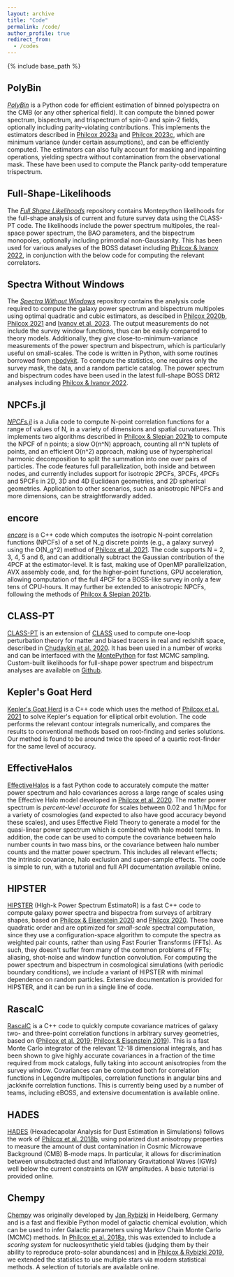 ```yaml
---
layout: archive
title: "Code"
permalink: /code/
author_profile: true
redirect_from:
  - /codes
---
```


{% include base_path %}

PolyBin
--------

[*PolyBin*](https://github.com/oliverphilcox/PolyBin) is a Python code for efficient estimation of binned polyspectra on the CMB (or any other spherical field). It can compute the binned power spectrum, bispectrum, and trispectrum of spin-0 and spin-2 fields, optionally including parity-violating contributions. This implements the estimators described in [Philcox 2023a](https://arxiv.org/abs/2303.08828) and [Philcox 2023c](https://arxiv.org/abs/2306.03915), which are minimum variance (under certain assumptions), and can be efficiently computed. The estimators can also fully account for masking and inpainting operations, yielding spectra without contamination from the observational mask. These have been used to compute the Planck parity-odd temperature trispectrum.

Full-Shape-Likelihoods
-----------------------

The [*Full Shape Likelihoods*](https://github.com/oliverphilcox/full_shape_likelihoods) repository contains Montepython likelihoods for the full-shape analysis of current and future survey data using the CLASS-PT code. The likelihoods include the power spectrum multipoles, the real-space power spectrum, the BAO parameters, and the bispectrum monopoles, optionally including primordial non-Gaussianity. This has been used for various analyses of the BOSS dataset including [Philcox & Ivanov 2022](https://arxiv.org/abs/2112.04515), in conjunction with the below code for computing the relevant correlators.

Spectra Without Windows
---------------------

The [*Spectra Without Windows*](https://github.com/oliverphilcox/Spectra-Without-Windows) repository contains the analysis code required to compute the galaxy power spectrum and bispectrum multipoles using optimal quadratic and cubic estimators, as descibed in [Philcox 2020b](https://arxiv.org/abs/2012.09389), [Philcox 2021](https://arxiv.org/abs/2107.06287) and [Ivanov et al. 2023](https://arxiv.org/abs/2302.04414). The output measurements do not include the survey window functions, thus can be easily compared to theory models. Additionally, they give close-to-minimum-variance measurements of the power spectrum and bispectrum, which is particularly useful on small-scales. The code is written in Python, with some routines borrowed from [nbodykit](https://nbodykit.readthedocs.io/en/latest/). To compute the statistics, one requires only the survey mask, the data, and a random particle catalog. The power spectrum and bispectrum codes have been used in the latest full-shape BOSS DR12 analyses including [Philcox & Ivanov 2022](https://arxiv.org/abs/2112.04515).

NPCFs.jl
---------

[*NPCFs.jl*](https://github.com/oliverphilcox/NPCFs.jl) is a Julia code to compute N-point correlation functions for a range of values of N, in a variety of dimensions and spatial curvatures. This implements two algorithms described in [Philcox & Slepian 2021b](https://arxiv.org/abs/2106.10278) to compute the NPCF of n points; a slow O(n^N) approach, counting all n^N tuplets of points, and an efficient O(n^2) approach, making use of hyperspherical harmonic decomposition to split the summation into one over pairs of particles. The code features full parallelization, both inside and between nodes, and currently includes support for isotropic 2PCFs, 3PCFs, 4PCFs and 5PCFs in 2D, 3D and 4D Euclidean geometries, and 2D spherical geometries. Application to other scenarios, such as anisotropic NPCFs and more dimensions, can be straightforwardly added.

encore
-------

[*encore*](https://github.com/oliverphilcox/encore) is a C++ code which computes the isotropic N-point correlation functions (NPCFs) of a set of N_g discrete points (e.g., a galaxy survey) using the O(N_g^2) method of [Philcox et al. 2021](http://arxiv.org/abs/2105.08722). The code supports N = 2, 3, 4, 5 and 6, and can additionally subtract the Gaussian contribution of the 4PCF at the estimator-level. It is fast, making use of OpenMP parallelization, AVX assembly code, and, for the higher-point functions, GPU acceleration, allowing computation of the full 4PCF for a BOSS-like survey in only a few tens of CPU-hours. It may further be extended to anisotropic NPCFs, following the methods of [Philcox & Slepian 2021b](https://arxiv.org/abs/2106.10278).

CLASS-PT
---------

[CLASS-PT](https://michalychforever.github.com/CLASS-PT) is an extension of [CLASS](https://class-code.net) used to compute one-loop perturbation theory for matter and biased tracers in real and redshift space, described in [Chudaykin et al. 2020](https://arxiv.org/abs/2004.10607). It has been used in a number of works and can be interfaced with the [MontePython](https://github.com/brinckmann/montepython_public) for fast MCMC sampling. Custom-built likelihoods for full-shape power spectrum and bispectrum analyses are available on [Github](https://github.com/oliverphilcox/full_shape_likelihoods).

Kepler's Goat Herd
-------------------

[Kepler's Goat Herd](https://github.com/oliverphilcox/Keplers-Goat-Herd) is a C++ code which uses the method of [Philcox et al. 2021](https://arxiv.org/abs/2103.15829) to solve Kepler's equation for elliptical orbit evolution. The code performs the relevant contour integrals numerically, and compares the results to conventional methods based on root-finding and series solutions. Our method is found to be around twice the speed of a quartic root-finder for the same level of accuracy.

EffectiveHalos
---------------

[EffectiveHalos](https://EffectiveHalos.readthedocs.io) is a fast Python code to accurately compute the matter power spectrum and halo covariances across a large range of scales using the Effective Halo model developed in [Philcox et al. 2020](https://arxiv.org/abs/2004.09515). The matter power spectrum is *percent-level accurate* for scales between 0.02 and 1 h/Mpc for a variety of cosmologies (and expected to also have good accuracy beyond these scales), and uses Effective Field Theory to generate a model for the quasi-linear power spectrum which is combined with halo model terms. In addition, the code can be used to compute the covariance between halo number counts in two mass bins, or the covariance between halo number counts and the matter power spectrum. This includes all relevant effects; the intrinsic covariance, halo exclusion and super-sample effects. The code is simple to run, with a tutorial and full API documentation available online.

HIPSTER
--------

[HIPSTER](https://Hipster.readthedocs.io) (HIgh-k Power Spectrum EstimatoR) is a fast C++ code to compute galaxy power spectra and bispectra from surveys of arbitrary shapes, based on [Philcox & Eisenstein 2020](https://arxiv.org/abs/1912.01010) and [Philcox 2020](http://arxiv.org/abs/2005.01739). These have quadratic order and are optimized for *small-scale* spectral computation, since they use a configuration-space algorithm to compute the spectra as weighted pair counts, rather than using Fast Fourier Transforms (FFTs). As such, they doesn't suffer from many of the common problems of FFTs; aliasing, shot-noise and window function convolution. For computing the power spectrum and bispectrum in cosmological simulations (with periodic boundary conditions), we include a variant of HIPSTER with minimal dependence on random particles. Extensive documentation is provided for HIPSTER, and it can be run in a single line of code.

RascalC
--------

[RascalC](https://RascalC.readthedocs.io) is a C++ code to quickly compute covariance matrices of galaxy two- and three-point correlation functions in arbitrary survey geometries, based on ([Philcox et al. 2019](https://arxiv.org/abs/1904.11070); [Philcox & Eisenstein 2019](https://arxiv.org/abs/1910.04764)). This is a fast Monte Carlo integrator of the relevant 12-18 dimensional integrals, and has been shown to give highly accurate covariances in a fraction of the time required from mock catalogs, fully taking into account anisotropies from the survey window. Covariances can be computed both for correlation functions in Legendre multipoles, correlation functions in angular bins and jackknife correlation functions. This is currently being used by a number of teams, including eBOSS, and extensive documentation is available online.

HADES
------

[HADES](https://github.com/oliverphilcox/HADES) (Hexadecapolar Analysis for Dust Estimation in Simulations) follows the work of [Philcox et al. 2018b](https://arxiv.org/abs/1805.09177), using polarized dust anisotropy properties to measure the amount of dust contamination in Cosmic Microwave Background (CMB) B-mode maps. In particular, it allows for discrimination between unsubstracted dust and Inflationary Gravitational Waves (IGWs) well below the current constraints on IGW amplitudes. A basic tutorial is provided online.

Chempy
------

[Chempy](https://github.com/oliverphilcox/ChempyMulti) was originally developed by [Jan Rybizki](http://www.mpia.de/homes/rybizki/index.html) in Heidelberg, Germany and is a fast and flexible Python model of galactic chemical evolution, which can be used to infer Galactic parameters using Markov Chain Monte Carlo (MCMC) methods. In [Philcox et al. 2018a](https://arxiv.org/abs/1712.05686), this was extended to include a *scoring system* for nucleosynthetic yield tables (judging them by their ability to reproduce proto-solar abundances) and in [Philcox & Rybizki 2019](https://arxiv.org/pdf/1909.00812.pdf), we extended the statistics to use multiple stars via modern statistical methods. A selection of tutorials are available online.
